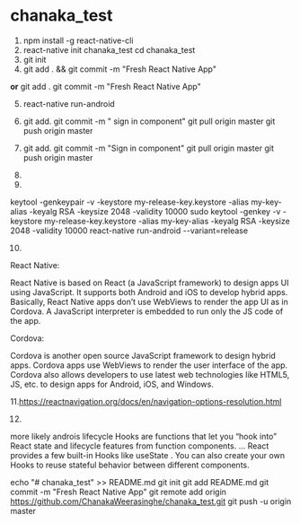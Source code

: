 # chanaka_test


1. npm install -g react-native-cli
2. react-native init chanaka_test
   cd chanaka_test
3. git init
4. git add .  && git commit -m "Fresh React Native App"

**or**
	git add .
	git commit -m "Fresh React Native App"

5. react-native run-android

6. git add.
   git commit -m " sign in component"
   git pull origin master
   git push origin master


7. git add.
   git commit -m "Sign in component"
   git pull origin master
   git push origin master

8.

9.
 keytool -genkeypair -v -keystore my-release-key.keystore -alias my-key-alias -keyalg RSA -keysize 2048 -validity 10000
  sudo keytool -genkey -v -keystore my-release-key.keystore -alias my-key-alias -keyalg RSA -keysize 2048 -validity 10000
react-native run-android --variant=release

10.
React Native:

React Native is based on React (a JavaScript framework) to design apps UI using JavaScript. 
It supports both Android and iOS to develop hybrid apps. Basically, 
React Native apps don’t use WebViews to render the app UI as in Cordova.
 A JavaScript interpreter is embedded to run only the JS code of the app.

 

Cordova:

Cordova is another open source JavaScript framework to design hybrid apps. 
Cordova apps use WebViews to render the user interface of the app.
 Cordova also allows developers to use latest web technologies like HTML5, JS, etc. 
to design apps for Android, iOS, and Windows.  

 
11.https://reactnavigation.org/docs/en/navigation-options-resolution.html

12.
more likely androis  lifecycle
Hooks are functions that let you “hook into” React state and lifecycle features from function components. ...
 React provides a few built-in Hooks like useState . 
You can also create your own Hooks to reuse stateful behavior between different components.








echo "# chanaka_test" >> README.md
git init
git add README.md
git commit -m "Fresh React Native App"
git remote add origin https://github.com/ChanakaWeerasinghe/chanaka_test.git
git push -u origin master
